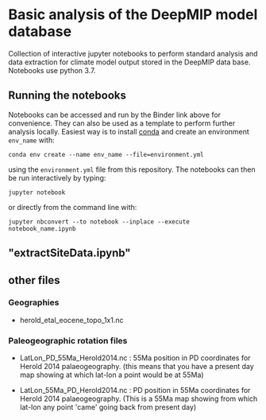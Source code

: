 # Basic analysis of the DeepMIP model database

<!-- 
[![Binder](https://mybinder.org/badge_logo.svg)](https://mybinder.org/v2/gh/sebsteinig/HadGEM3-ancils/HEAD)
 -->

Collection of interactive jupyter notebooks to perform standard analysis and data 
extraction for climate model output stored in the DeepMIP data base. Notebooks use 
python 3.7. 

## Running the notebooks
Notebooks can be accessed and run by the Binder link above for convenience. They can also
be used as a template to perform further analysis locally. Easiest way is to install 
[conda](https://conda.io/projects/conda/en/latest/index.html) and create an environment 
`env_name` with:

```
conda env create --name env_name --file=environment.yml
``` 

using the `environment.yml` file from this repository. The notebooks can then be run 
interactively by typing:

```
jupyter notebook
```

or directly from the command line with:

```
jupyter nbconvert --to notebook --inplace --execute notebook_name.ipynb
```

## "extractSiteData.ipynb"

## other files

### Geographies
- herold_etal_eocene_topo_1x1.nc

### Paleogeographic rotation files

- LatLon_PD_55Ma_Herold2014.nc : 55Ma position in PD coordinates for Herold 2014 palaeogeography.
  (this means that you have a present day map showing at which lat-lon a point would be at 55Ma)
  
- LatLon_55Ma_PD_Herold2014.nc : PD position in 55Ma coordinates for Herold 2014 palaeogeography.
  (This is a 55Ma map showing from which lat-lon any point 'came' going back from present day)
